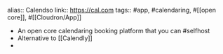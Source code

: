 alias:: Calendso
link:: https://cal.com
tags:: #app, #calendaring, #[[open core]], #[[Cloudron/App]]

- An open core calendaring booking platform that you can #selfhost
- Alternative to [[Calendly]]
-
